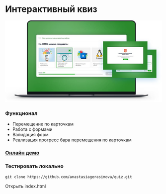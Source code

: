 # Интерактивный квиз
<p>
	<img src="./img/pictures/quiz-project.jpg" alt="">
</p>

### Функционал

* Перемещение по карточкам
* Работа с формами 
* Валидация форм
* Реализация прогресс бара перемещения по карточкам 

###  [**Онлайн демо**](https://anastasiagerasimova.github.io/quiz/)

### Тестировать локально

```
git clone https://github.com/anastasiagerasimova/quiz.git
```

Открыть index.html
